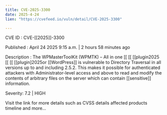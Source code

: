 ```yaml
---
title: CVE-2025-3300
date: 2025-4-24
lien: "https://cvefeed.io/vuln/detail/CVE-2025-3300"

---
```


CVE ID : CVE-[[2025]]-3300

Published :  April 24
2025
9:15 a.m. | 2 hours
58 minutes ago

Description : The WPMasterToolKit (WPMTK) – All in one  [[ [[ [[plugin2025 [[ [[ [[plugin]2025or  [[WordPress]] is vulnerable to Directory Traversal in all versions up to
and including
2.5.2. This makes it possible for authenticated attackers
with Administrator-level access and above
to read and modify the contents of arbitrary files on the server
which can contain  [[sensitive]] information.

Severity: 7.2 | HIGH

Visit the link for more details
such as CVSS details
affected products
timeline
and more...
